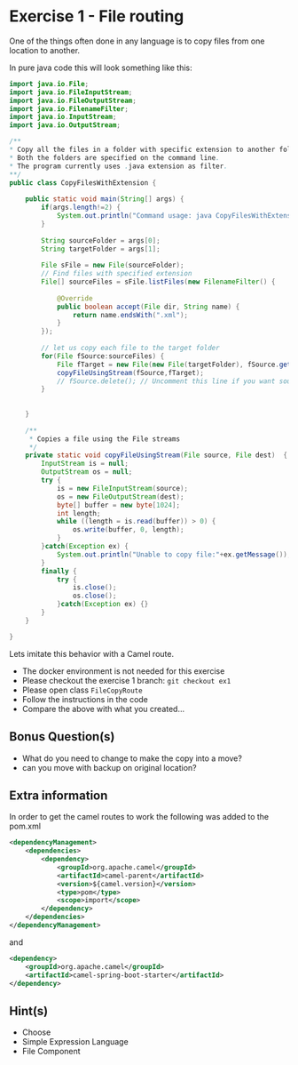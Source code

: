 # Exercise 1 - File routing

One of the things often done in any language is to copy files from one location to another.

In pure java code this will look something like this:

```java
import java.io.File;
import java.io.FileInputStream;
import java.io.FileOutputStream;
import java.io.FilenameFilter;
import java.io.InputStream;
import java.io.OutputStream;

/**
* Copy all the files in a folder with specific extension to another folder. 
* Both the folders are specified on the command line. 
* The program currently uses .java extension as filter.
**/
public class CopyFilesWithExtension {
	
	public static void main(String[] args) {
		if(args.length!=2) {
			System.out.println("Command usage: java CopyFilesWithExtension sourcedirectory targetdirectory");
		}
		
		String sourceFolder = args[0];
		String targetFolder = args[1];
		
		File sFile = new File(sourceFolder);
		// Find files with specified extension
		File[] sourceFiles = sFile.listFiles(new FilenameFilter() {
			
			@Override
			public boolean accept(File dir, String name) {
				return name.endsWith(".xml");
			}
		});
		
		// let us copy each file to the target folder
		for(File fSource:sourceFiles) {
			File fTarget = new File(new File(targetFolder), fSource.getName());
			copyFileUsingStream(fSource,fTarget);
			// fSource.delete(); // Uncomment this line if you want source file deleted
		}
		
		
	}
	
	/**
	 * Copies a file using the File streams
	 */
	private static void copyFileUsingStream(File source, File dest)  {
	    InputStream is = null;
	    OutputStream os = null;
	    try {
	        is = new FileInputStream(source);
	        os = new FileOutputStream(dest);
	        byte[] buffer = new byte[1024];
	        int length;
	        while ((length = is.read(buffer)) > 0) {
	            os.write(buffer, 0, length);
	        }
	    }catch(Exception ex) {
	    	System.out.println("Unable to copy file:"+ex.getMessage());
	    }	
	    finally {
	    	try {
	    		is.close();
	    		os.close();
	    	}catch(Exception ex) {}
	    }
	}

}
```

Lets imitate this behavior with a Camel route.

* The docker environment is not needed for this exercise
* Please checkout the exercise 1 branch: `git checkout ex1`
* Please open class `FileCopyRoute`
* Follow the instructions in the code
* Compare the above with what you created...

## Bonus Question(s)

* What do you need to change to make the copy into a move?
* can you move with backup on original location?


## Extra information

In order to get the camel routes to work the following was added to the pom.xml

```xml
<dependencyManagement>
    <dependencies>
        <dependency>
            <groupId>org.apache.camel</groupId>
            <artifactId>camel-parent</artifactId>
            <version>${camel.version}</version>
            <type>pom</type>
            <scope>import</scope>
        </dependency>
    </dependencies>
</dependencyManagement>
```

and

```xml
<dependency>
    <groupId>org.apache.camel</groupId>
    <artifactId>camel-spring-boot-starter</artifactId>
</dependency>
```

## Hint(s)

* Choose
* Simple Expression Language
* File Component 

